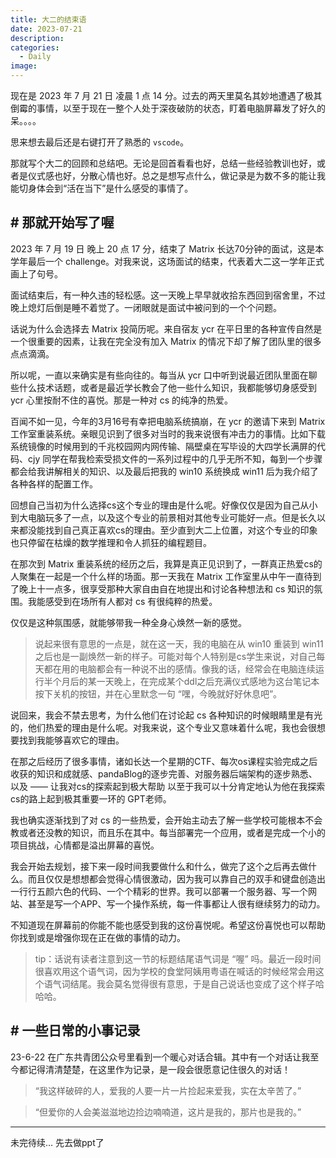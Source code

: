 ```yaml
---
title: 大二的结束语
date: 2023-07-21
description: 
categories: 
  - Daily
image: 
---
```


现在是 2023 年 7 月 21 日 凌晨 1 点 14 分。过去的两天里莫名其妙地遭遇了极其倒霉的事情，以至于现在一整个人处于深夜破防的状态，盯着电脑屏幕发了好久的呆。。。。

思来想去最后还是右键打开了熟悉的 `vscode`。

那就写个大二的回顾和总结吧。无论是回首看看也好，总结一些经验教训也好，或者是仪式感也好，分散心情也好。总之是想写点什么，做记录是为数不多的能让我能切身体会到“活在当下”是什么感受的事情了。

## # 那就开始写了喔

2023 年 7 月 19 日 晚上 20 点 17 分，结束了 Matrix 长达70分钟的面试，这是本学年最后一个 challenge。对我来说，这场面试的结束，代表着大二这一学年正式画上了句号。

面试结束后，有一种久违的轻松感。这一天晚上早早就收拾东西回到宿舍里，不过晚上熄灯后倒是睡不着觉了。一闭眼就是面试中被问到的一个个问题。

话说为什么会选择去 Matrix 投简历呢。来自宿友 ycr 在平日里的各种宣传自然是一个很重要的因素，让我在完全没有加入 Matrix 的情况下却了解了团队里的很多点点滴滴。

所以呢，一直以来确实是有些向往的。每当从 ycr 口中听到说最近团队里面在聊些什么技术话题，或者是最近学长教会了他一些什么知识，我都能够切身感受到 ycr 心里按耐不住的喜悦。那是一种对 cs 的纯净的热爱。

百闻不如一见，今年的3月16号有幸把电脑系统搞崩，在 ycr 的邀请下来到 Matrix 工作室重装系统。亲眼见识到了很多对当时的我来说很有冲击力的事情。比如下载系统镜像的时候用到的千兆校园网内网传输、隔壁桌在写毕设的大四学长满屏的代码、cjy 同学在帮我检索受损文件的一系列过程中的几乎无所不知，每到一个步骤都会给我讲解相关的知识、以及最后把我的 win10 系统换成 win11 后为我介绍了各种各样的配置工作。

回想自己当初为什么选择cs这个专业的理由是什么呢。好像仅仅是因为自己从小到大电脑玩多了一点，以及这个专业的前景相对其他专业可能好一点。但是长久以来都没能找到自己真正喜欢cs的理由。至少直到大二上位置，对这个专业的印象也只停留在枯燥的数学推理和令人抓狂的编程题目。

在那次到 Matrix 重装系统的经历之后，我算是真正见识到了，一群真正热爱cs的人聚集在一起是一个什么样的场面。那一天我在 Matrix 工作室里从中午一直待到了晚上十一点多，很享受那种大家自由自在地提出和讨论各种想法和 cs 知识的氛围。我能感受到在场所有人都对 cs 有很纯粹的热爱。

仅仅是这种氛围感，就能够带我一种全身心焕然一新的感觉。

> 说起来很有意思的一点是，就在这一天，我的电脑在从 win10 重装到 win11 之后也是一副焕然一新的样子。可能对每个人特别是cs学生来说，对自己每天都在用的电脑都会有一种说不出的感情。像我的话，经常会在电脑连续运行半个月后的某一天晚上，在完成某个ddl之后充满仪式感地为这台笔记本按下关机的按钮，并在心里默念一句 “嘿，今晚就好好休息吧”。

说回来，我会不禁去思考，为什么他们在讨论起 cs 各种知识的时候眼睛里是有光的，他们热爱的理由是什么呢。对我来说，这个专业又意味着什么呢，我也会很想要找到我能够喜欢它的理由。

在那之后经历了很多事情，诸如长达一个星期的CTF、每次os课程实验完成之后收获的知识和成就感、pandaBlog的逐步完善、对服务器后端架构的逐步熟悉、以及 —— 让我对cs的探索起到极大帮助 以至于我可以十分肯定地认为他在我探索cs的路上起到极其重要一环的 GPT老师。

我也确实逐渐找到了对 cs 的一些热爱，会开始主动去了解一些学校可能根本不会教或者还没教的知识，而且乐在其中。每当部署完一个应用，或者是完成一个小的项目挑战，心情都是溢出屏幕的喜悦。

我会开始去规划，接下来一段时间我要做什么和什么，做完了这个之后再去做什么。而且仅仅是想想都会觉得心情很激动，因为我可以靠自己的双手和键盘创造出一行行五颜六色的代码、一个个精彩的世界。我可以部署一个服务器、写一个网站、甚至是写一个APP、写一个操作系统，每一件事都让人很有继续努力的动力。

不知道现在屏幕前的你能不能也感受到我的这份喜悦呢。希望这份喜悦也可以帮助你找到或是增强你现在正在做的事情的动力。

> tip：话说有读者注意到这一节的标题结尾语气词是 “喔” 吗。最近一段时间很喜欢用这个语气词，因为学校的食堂阿姨用粤语在喊话的时候经常会用这个语气词结尾。我会莫名觉得很有意思，于是自己说话也变成了这个样子哈哈哈。


## # 一些日常的小事记录

23-6-22 在广东共青团公众号里看到一个暖心对话合辑。其中有一个对话让我至今都记得清清楚楚，在这里作为记录，是一段会很愿意记住很久的对话！

> “我这样破碎的人，爱我的人要一片一片捡起来爱我，实在太辛苦了。”

> “但爱你的人会美滋滋地边捡边喃喃道，这片是我的，那片也是我的。”

---

未完待续... 先去做ppt了